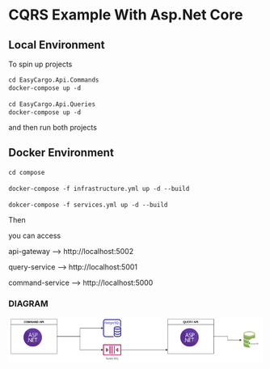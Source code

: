 # CQRS Example With Asp.Net Core
## Local Environment
To spin up projects  
```
cd EasyCargo.Api.Commands  
docker-compose up -d

cd EasyCargo.Api.Queries
docker-compose up -d

```
and then run both projects

## Docker Environment

```
cd compose

docker-compose -f infrastructure.yml up -d --build

dokcer-compose -f services.yml up -d --build
```
Then 

you can access 

api-gateway  --> http://localhost:5002

query-service --> http://localhost:5001

command-service --> http://localhost:5000


### DIAGRAM  



![Diagram](screenshots/cqrs_not_transparent.png)